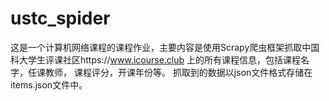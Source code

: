 # ustc_spider
这是一个计算机网络课程的课程作业，主要内容是使用Scrapy爬虫框架抓取中国科大学生评课社区https://www.icourse.club 上的所有课程信息，包括课程名字，任课教师，
课程评分，开课年份等。
抓取到的数据以json文件格式存储在items.json文件中。
